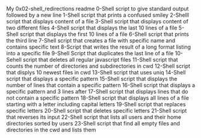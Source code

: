 My 0x02-shell_redirections readme
0-Shell script to give standard output followed by a new line
1-Shell script that prints a confused smiley
2-Shelll script that displays content of a file
3-Shell script that displays content of two different files
4-Shell script that displays the last 10 lines of a file
5-Shell script that displays the first 10 lines of a file
6-Shell script that prints the third line
7-Shell script that creates a file with specific name and contains specific text
8-Script that writes the result of a long format listing into a specific file
9-Shell Script that duplicates the last line of a file
10-Sehell script that deletes all regular javascript files
11-Shell script that counts the number of directories and subdirectories in cwd
12-Shell script that displys 10 newest files in cwd
13-Shell script that uses uniq
14-Shell script that displays a specific pattern
15-Shell script that displays the number of lines that contain a specific pattern
16-Shell script that displays a specific pattern and 3 lines after
17-Shell script that displays lines that do not contain a specific pattern
18-Shell script that displays all lines of a file starting with a letter including capital letters
19-Shell script that replaces specific letters
20-Shell script that deletes specific letters
21-Shell script that reverses its input
22-Shell script that lists all users and their home directories sorted by users
23-Shell script that find all empty files and directories in the cwd and lists them
